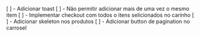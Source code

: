 [ ] - Adicionar toast
[ ] - Não permitir adicionar mais de uma vez o mesmo item
[ ] - Implementar checkout com todos o itens selicionados no carinho
[ ] - Adicionar skeleton nos produtos
[ ] - Adicionar button de pagination no carrosel